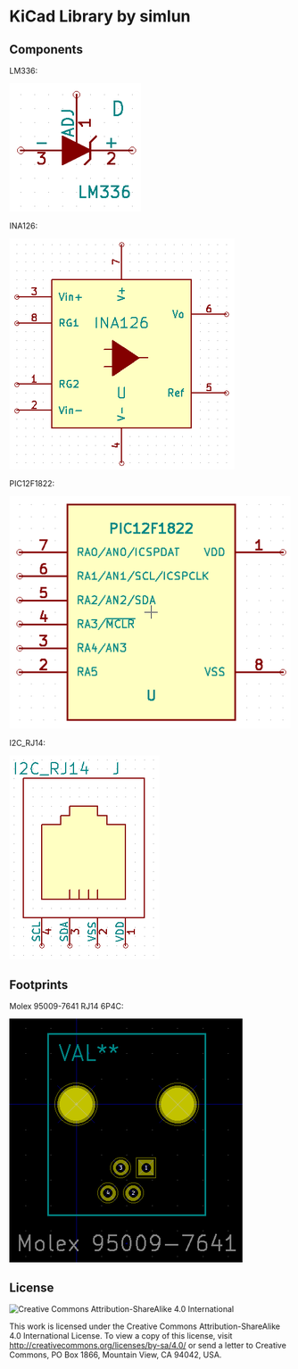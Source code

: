 KiCad Library by simlun
=======================

Components
----------

LM336:

![LM336 component](docs/LM336_component.png)


INA126:

![INA126 component](docs/INA126_component.png)


PIC12F1822:

![PIC12F1822 component](docs/PIC12F1822_component.png)


I2C_RJ14:

![I2C_RJ14 component](docs/I2C_RJ14_component.png)


Footprints
----------

Molex 95009-7641 RJ14 6P4C:

![Molex 95009-7641 footprint](docs/Molex_95009-7641_footprint.png)


License
-------

![Creative Commons Attribution-ShareAlike 4.0 International](https://i.creativecommons.org/l/by-sa/4.0/88x31.png)

This work is licensed under the Creative Commons Attribution-ShareAlike 4.0 International License. To view a copy of this license, visit http://creativecommons.org/licenses/by-sa/4.0/ or send a letter to Creative Commons, PO Box 1866, Mountain View, CA 94042, USA.

